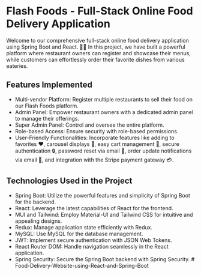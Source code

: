 # Flash Foods - Full-Stack Online Food Delivery Application

Welcome to our comprehensive full-stack online food delivery application using Spring Boot and React. 🍔📱 In this project, we have built a powerful platform where restaurant owners can register and showcase their menus, while customers can effortlessly order their favorite dishes from various eateries.

## Features Implemented

- Multi-vendor Platform: Register multiple restaurants to sell their food on our Flash Foods platform.
- Admin Panel: Empower restaurant owners with a dedicated admin panel to manage their offerings.
- Super Admin Panel: Control and oversee the entire platform.
- Role-based Access: Ensure security with role-based permissions.
- User-Friendly Functionalities: Incorporate features like adding to favorites ❤️, carousel displays 🎠, easy cart management 🛒, secure authentication 🔒, password reset via email 📧, order update notifications via email 📨, and integration with the Stripe payment gateway 💳.

## Technologies Used in the Project

- Spring Boot: Utilize the powerful features and simplicity of Spring Boot for the backend.
- React: Leverage the latest capabilities of React for the frontend.
- MUI and Tailwind: Employ Material-UI and Tailwind CSS for intuitive and appealing designs.
- Redux: Manage application state efficiently with Redux.
- MySQL: Use MySQL for the database management.
- JWT: Implement secure authentication with JSON Web Tokens.
- React Router DOM: Handle navigation seamlessly in the React application.
- Spring Security: Secure the Spring Boot backend with Spring Security.
#   F o o d - D e l i v e r y - W e b s i t e - u s i n g - R e a c t - a n d - S p r i n g - B o o t  
 